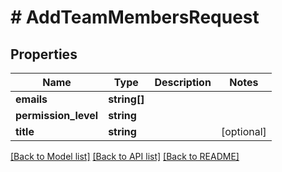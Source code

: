 # # AddTeamMembersRequest

## Properties

Name | Type | Description | Notes
------------ | ------------- | ------------- | -------------
**emails** | **string[]** |  |
**permission_level** | **string** |  |
**title** | **string** |  | [optional]

[[Back to Model list]](../../README.md#models) [[Back to API list]](../../README.md#endpoints) [[Back to README]](../../README.md)
